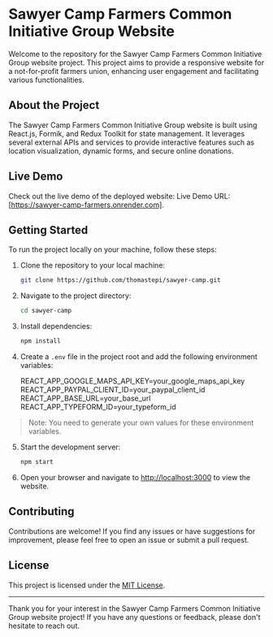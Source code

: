 # Sawyer Camp Farmers Common Initiative Group Website

Welcome to the repository for the Sawyer Camp Farmers Common Initiative Group website project. This project aims to provide a responsive website for a not-for-profit farmers union, enhancing user engagement and facilitating various functionalities.

## About the Project

The Sawyer Camp Farmers Common Initiative Group website is built using React.js, Formik, and Redux Toolkit for state management. It leverages several external APIs and services to provide interactive features such as location visualization, dynamic forms, and secure online donations.

## Live Demo

Check out the live demo of the deployed website: Live Demo URL: [https://sawyer-camp-farmers.onrender.com].

## Getting Started

To run the project locally on your machine, follow these steps:

1. Clone the repository to your local machine:
   ```bash
   git clone https://github.com/thomastepi/sawyer-camp.git
   ```
2. Navigate to the project directory:
   ```bash
   cd sawyer-camp
   ```
3. Install dependencies:
   ```bash
   npm install
   ```
4. Create a `.env` file in the project root and add the following environment variables:

   REACT_APP_GOOGLE_MAPS_API_KEY=your_google_maps_api_key
   REACT_APP_PAYPAL_CLIENT_ID=your_paypal_client_id
   REACT_APP_BASE_URL=your_base_url
   REACT_APP_TYPEFORM_ID=your_typeform_id

> Note: You need to generate your own values for these environment variables.

5. Start the development server:
   ```bash
   npm start
   ```
6. Open your browser and navigate to [http://localhost:3000](http://localhost:3000) to view the website.

## Contributing

Contributions are welcome! If you find any issues or have suggestions for improvement, please feel free to open an issue or submit a pull request.

## License

This project is licensed under the [MIT License](LICENSE).

---

Thank you for your interest in the Sawyer Camp Farmers Common Initiative Group website project! If you have any questions or feedback, please don't hesitate to reach out.

